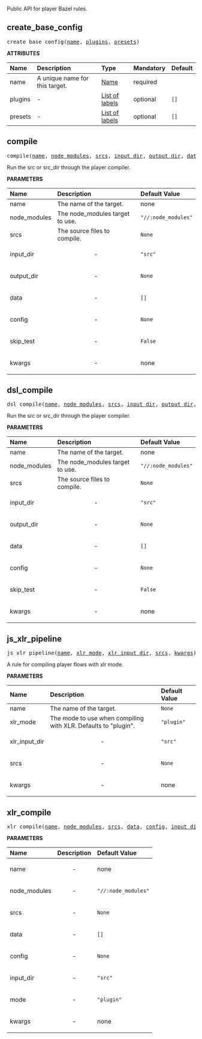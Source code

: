 <!-- Generated with Stardoc: http://skydoc.bazel.build -->


Public API for player Bazel rules.


<a id="create_base_config"></a>

## create_base_config

<pre>
create_base_config(<a href="#create_base_config-name">name</a>, <a href="#create_base_config-plugins">plugins</a>, <a href="#create_base_config-presets">presets</a>)
</pre>



**ATTRIBUTES**


| Name  | Description | Type | Mandatory | Default |
| :------------- | :------------- | :------------- | :------------- | :------------- |
| <a id="create_base_config-name"></a>name |  A unique name for this target.   | <a href="https://bazel.build/concepts/labels#target-names">Name</a> | required |  |
| <a id="create_base_config-plugins"></a>plugins |  -   | <a href="https://bazel.build/concepts/labels">List of labels</a> | optional | <code>[]</code> |
| <a id="create_base_config-presets"></a>presets |  -   | <a href="https://bazel.build/concepts/labels">List of labels</a> | optional | <code>[]</code> |


<a id="compile"></a>

## compile

<pre>
compile(<a href="#compile-name">name</a>, <a href="#compile-node_modules">node_modules</a>, <a href="#compile-srcs">srcs</a>, <a href="#compile-input_dir">input_dir</a>, <a href="#compile-output_dir">output_dir</a>, <a href="#compile-data">data</a>, <a href="#compile-config">config</a>, <a href="#compile-skip_test">skip_test</a>, <a href="#compile-kwargs">kwargs</a>)
</pre>

Run the src or src_dir through the player compiler.

**PARAMETERS**


| Name  | Description | Default Value |
| :------------- | :------------- | :------------- |
| <a id="compile-name"></a>name |  The name of the target.   |  none |
| <a id="compile-node_modules"></a>node_modules |  The node_modules target to use.   |  <code>"//:node_modules"</code> |
| <a id="compile-srcs"></a>srcs |  The source files to compile.   |  <code>None</code> |
| <a id="compile-input_dir"></a>input_dir |  <p align="center"> - </p>   |  <code>"src"</code> |
| <a id="compile-output_dir"></a>output_dir |  <p align="center"> - </p>   |  <code>None</code> |
| <a id="compile-data"></a>data |  <p align="center"> - </p>   |  <code>[]</code> |
| <a id="compile-config"></a>config |  <p align="center"> - </p>   |  <code>None</code> |
| <a id="compile-skip_test"></a>skip_test |  <p align="center"> - </p>   |  <code>False</code> |
| <a id="compile-kwargs"></a>kwargs |  <p align="center"> - </p>   |  none |


<a id="dsl_compile"></a>

## dsl_compile

<pre>
dsl_compile(<a href="#dsl_compile-name">name</a>, <a href="#dsl_compile-node_modules">node_modules</a>, <a href="#dsl_compile-srcs">srcs</a>, <a href="#dsl_compile-input_dir">input_dir</a>, <a href="#dsl_compile-output_dir">output_dir</a>, <a href="#dsl_compile-data">data</a>, <a href="#dsl_compile-config">config</a>, <a href="#dsl_compile-skip_test">skip_test</a>, <a href="#dsl_compile-kwargs">kwargs</a>)
</pre>

Run the src or src_dir through the player compiler.

**PARAMETERS**


| Name  | Description | Default Value |
| :------------- | :------------- | :------------- |
| <a id="dsl_compile-name"></a>name |  The name of the target.   |  none |
| <a id="dsl_compile-node_modules"></a>node_modules |  The node_modules target to use.   |  <code>"//:node_modules"</code> |
| <a id="dsl_compile-srcs"></a>srcs |  The source files to compile.   |  <code>None</code> |
| <a id="dsl_compile-input_dir"></a>input_dir |  <p align="center"> - </p>   |  <code>"src"</code> |
| <a id="dsl_compile-output_dir"></a>output_dir |  <p align="center"> - </p>   |  <code>None</code> |
| <a id="dsl_compile-data"></a>data |  <p align="center"> - </p>   |  <code>[]</code> |
| <a id="dsl_compile-config"></a>config |  <p align="center"> - </p>   |  <code>None</code> |
| <a id="dsl_compile-skip_test"></a>skip_test |  <p align="center"> - </p>   |  <code>False</code> |
| <a id="dsl_compile-kwargs"></a>kwargs |  <p align="center"> - </p>   |  none |


<a id="js_xlr_pipeline"></a>

## js_xlr_pipeline

<pre>
js_xlr_pipeline(<a href="#js_xlr_pipeline-name">name</a>, <a href="#js_xlr_pipeline-xlr_mode">xlr_mode</a>, <a href="#js_xlr_pipeline-xlr_input_dir">xlr_input_dir</a>, <a href="#js_xlr_pipeline-srcs">srcs</a>, <a href="#js_xlr_pipeline-kwargs">kwargs</a>)
</pre>

A rule for compiling player flows with xlr mode.

**PARAMETERS**


| Name  | Description | Default Value |
| :------------- | :------------- | :------------- |
| <a id="js_xlr_pipeline-name"></a>name |  The name of the target.   |  <code>None</code> |
| <a id="js_xlr_pipeline-xlr_mode"></a>xlr_mode |  The mode to use when compiling with XLR. Defaults to "plugin".   |  <code>"plugin"</code> |
| <a id="js_xlr_pipeline-xlr_input_dir"></a>xlr_input_dir |  <p align="center"> - </p>   |  <code>"src"</code> |
| <a id="js_xlr_pipeline-srcs"></a>srcs |  <p align="center"> - </p>   |  <code>None</code> |
| <a id="js_xlr_pipeline-kwargs"></a>kwargs |  <p align="center"> - </p>   |  none |


<a id="xlr_compile"></a>

## xlr_compile

<pre>
xlr_compile(<a href="#xlr_compile-name">name</a>, <a href="#xlr_compile-node_modules">node_modules</a>, <a href="#xlr_compile-srcs">srcs</a>, <a href="#xlr_compile-data">data</a>, <a href="#xlr_compile-config">config</a>, <a href="#xlr_compile-input_dir">input_dir</a>, <a href="#xlr_compile-mode">mode</a>, <a href="#xlr_compile-kwargs">kwargs</a>)
</pre>



**PARAMETERS**


| Name  | Description | Default Value |
| :------------- | :------------- | :------------- |
| <a id="xlr_compile-name"></a>name |  <p align="center"> - </p>   |  none |
| <a id="xlr_compile-node_modules"></a>node_modules |  <p align="center"> - </p>   |  <code>"//:node_modules"</code> |
| <a id="xlr_compile-srcs"></a>srcs |  <p align="center"> - </p>   |  <code>None</code> |
| <a id="xlr_compile-data"></a>data |  <p align="center"> - </p>   |  <code>[]</code> |
| <a id="xlr_compile-config"></a>config |  <p align="center"> - </p>   |  <code>None</code> |
| <a id="xlr_compile-input_dir"></a>input_dir |  <p align="center"> - </p>   |  <code>"src"</code> |
| <a id="xlr_compile-mode"></a>mode |  <p align="center"> - </p>   |  <code>"plugin"</code> |
| <a id="xlr_compile-kwargs"></a>kwargs |  <p align="center"> - </p>   |  none |


